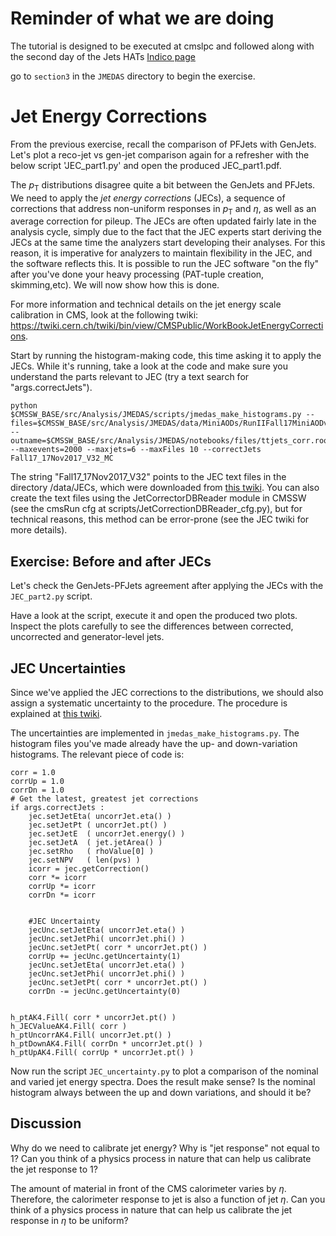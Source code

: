 # Reminder of what we are doing

The tutorial is designed to be executed at cmslpc and followed along with the second day of the Jets HATs [Indico page](https://indico.cern.ch/event/1311545/)

go to `section3` in the `JMEDAS` directory to begin the exercise.

# Jet Energy Corrections

From the previous exercise, recall the comparison of PFJets with GenJets. Let's plot a reco-jet vs gen-jet comparison again for a refresher with the below script 'JEC_part1.py' and open the produced JEC_part1.pdf.

The $p_{\mathrm{T}}$ distributions disagree quite a bit between the GenJets and PFJets. We need to apply the *jet energy corrections* (JECs), a sequence of corrections that address non-uniform responses in $p_{\mathrm{T}}$ and $\eta$, as well as an average correction for pileup. The JECs are often updated fairly late in the analysis cycle, simply due to the fact that the JEC experts start deriving the JECs at the same time the analyzers start developing their analyses. For this reason, it is imperative for analyzers to maintain flexibility in the JEC, and the software reflects this. It is possible to run the JEC software "on the fly" after you've done your heavy processing (PAT-tuple creation, skimming,etc). We will now show how this is done.

For more information and technical details on the jet energy scale calibration in CMS, look at the following twiki: https://twiki.cern.ch/twiki/bin/view/CMSPublic/WorkBookJetEnergyCorrections. 

Start by running the histogram-making code, this time asking it to apply the JECs. While it's running, take a look at the code and make sure you understand the parts relevant to JEC (try a text search for "args.correctJets"). 

```
python $CMSSW_BASE/src/Analysis/JMEDAS/scripts/jmedas_make_histograms.py --files=$CMSSW_BASE/src/Analysis/JMEDAS/data/MiniAODs/RunIIFall17MiniAODv2/ttjets2023.txt --outname=$CMSSW_BASE/src/Analysis/JMEDAS/notebooks/files/ttjets_corr.root --maxevents=2000 --maxjets=6 --maxFiles 10 --correctJets Fall17_17Nov2017_V32_MC
```

The string "Fall17_17Nov2017_V32" points to the JEC text files in the directory /data/JECs, which were downloaded from [this twiki](https://twiki.cern.ch/twiki/bin/view/CMS/JECDataMC). You can also create the text files using the JetCorrectorDBReader module in CMSSW (see the cmsRun cfg at scripts/JetCorrectionDBReader_cfg.py), but for technical reasons, this method can be error-prone (see the JEC twiki for more details). 

## Exercise: Before and after JECs

Let's check the GenJets-PFJets agreement after applying the JECs with the `JEC_part2.py` script.

Have a look at the script, execute it and open the produced two plots. Inspect the plots carefully to see the differences between corrected, uncorrected and generator-level jets.

## JEC Uncertainties

Since we've applied the JEC corrections to the distributions, we should also assign a systematic uncertainty to the procedure. The procedure is explained at [this twiki](https://twiki.cern.ch/twiki/bin/view/CMSPublic/WorkBookJetEnergyCorrections#JetCorUncertainties). 

The uncertainties are implemented in `jmedas_make_histograms.py`. The histogram files you've made already have the up- and down-variation histograms. The relevant piece of code is:

```
corr = 1.0
corrUp = 1.0
corrDn = 1.0
# Get the latest, greatest jet corrections
if args.correctJets : 
    jec.setJetEta( uncorrJet.eta() )
    jec.setJetPt ( uncorrJet.pt() )
    jec.setJetE  ( uncorrJet.energy() )
    jec.setJetA  ( jet.jetArea() )
    jec.setRho   ( rhoValue[0] )
    jec.setNPV   ( len(pvs) )
    icorr = jec.getCorrection()
    corr *= icorr
    corrUp *= icorr
    corrDn *= icorr


    #JEC Uncertainty
    jecUnc.setJetEta( uncorrJet.eta() )
    jecUnc.setJetPhi( uncorrJet.phi() )
    jecUnc.setJetPt( corr * uncorrJet.pt() )
    corrUp += jecUnc.getUncertainty(1)
    jecUnc.setJetEta( uncorrJet.eta() )
    jecUnc.setJetPhi( uncorrJet.phi() )
    jecUnc.setJetPt( corr * uncorrJet.pt() )
    corrDn -= jecUnc.getUncertainty(0)


h_ptAK4.Fill( corr * uncorrJet.pt() )
h_JECValueAK4.Fill( corr )
h_ptUncorrAK4.Fill( uncorrJet.pt() )
h_ptDownAK4.Fill( corrDn * uncorrJet.pt() )
h_ptUpAK4.Fill( corrUp * uncorrJet.pt() )
```

Now run the script `JEC_uncertainty.py` to plot a comparison of the nominal and varied jet energy spectra. Does the result make sense? Is the nominal histogram always between the up and down variations, and should it be?

## Discussion
Why do we need to calibrate jet energy? Why is "jet response" not equal to 1? Can you think of a physics process in nature that can help us calibrate the jet response to 1?

The amount of material in front of the CMS calorimeter varies by $\eta$. Therefore, the calorimeter response to jet is also a function of jet $\eta$. Can you think of a physics process in nature that can help us calibrate the jet response in $\eta$ to be uniform?